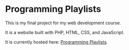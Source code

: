 <h1> Programming Playlists </h1

This is my final project for my web development course. 

It is a website built with PHP, HTML, CSS, and JavaScript.

It is currently hosted here: [Programming Playlists](https://programmingplaylists.herokuapp.com).
